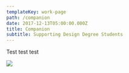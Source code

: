 ```yaml
---
templateKey: work-page
path: /companion
date: 2017-12-13T05:00:00.000Z
title: Companion
subtitle: Supporting Design Degree Students
---
```

Test test test

<!-- \\\\\\\\[Case Study](./casestudy.pdf) -->


![](/images/compainion_thumbnail.png)
